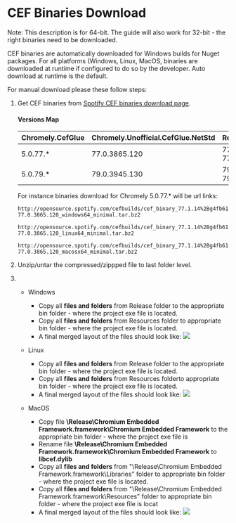 # CEF Binaries Download

Note: This description is for 64-bit. The guide will also work for 32-bit - the right binaries need to be downloaded.

CEF binaries are automatically downloaded for Windows builds for Nuget packages. For all platforms (Windows, Linux, MacOS, binaries are downloaded at runtime if configured to do so by the developer. Auto download at runtime is the default.

For manual download please these follow steps:

1.  Get CEF binaries from [Spotify CEF binaries download page](https://cef-builds.spotifycdn.com/index.html). 

     #### Versions Map 
    | Chromely.CefGlue| Chromely.Unofficial.CefGlue.NetStd | Required CEF Binary |
    | :---         | :---         | :--- |
    | 5.0.77.* | 77.0.3865.120 | 77.1.14%2Bg4fb61d2%2Bchromium-77.0.3865.120 |
    | 5.0.79.* | 79.0.3945.130 | 79.1.36+g90301bd+chromium-79.0.3945.130 |
    
    For instance binaries download for Chromely 5.0.77.* will be url links: 
    ```` 
    http://opensource.spotify.com/cefbuilds/cef_binary_77.1.14%2Bg4fb61d2%2Bchromium-77.0.3865.120_windows64_minimal.tar.bz2

    http://opensource.spotify.com/cefbuilds/cef_binary_77.1.14%2Bg4fb61d2%2Bchromium-77.0.3865.120_linux64_minimal.tar.bz2

    http://opensource.spotify.com/cefbuilds/cef_binary_77.1.14%2Bg4fb61d2%2Bchromium-77.0.3865.120_macosx64_minimal.tar.bz2
     ````

2. Unzip/untar the compressed/zippped file to last folder level.

3. - Windows
        - Copy all **files and folders** from Release folder to the appropriate bin folder - where the project exe file is 
                located.
        - Copy all **files and folders** from Resources folder to appropriate bin folder - where the project exe file is located.
        - A final merged layout of the files should look like:
           ![](https://github.com/mattkol/Chromely/blob/master/Screenshots/win_cef_binaries.png)

    - Linux
        - Copy all **files and folders** from Release folder to the appropriate bin folder - where the project exe file is 
                located.
        - Copy all **files and folders** from Resources folderto appropriate bin folder - where the project exe file is located.
        - A final merged layout of the files should look like:
           ![](https://github.com/mattkol/Chromely/blob/master/Screenshots/linux_cef_binaries.png)


    - MacOS
        - Copy file **\Release\Chromium Embedded Framework.framework\Chromium Embedded Framework** to the appropriate bin folder - where the project exe file is 
        - Rename file **\Release\Chromium Embedded Framework.framework\Chromium Embedded Framework** to **libcef.dylib** 
        - Copy all **files and folders** from "\Release\Chromium Embedded Framework.framework\Libraries" folder to appropriate bin folder - where the project exe file is located.
        - Copy all **files and folders** from "\Release\Chromium Embedded Framework.framework\Resources" folder to appropriate bin folder - where the project exe file is locat
        - A final merged layout of the files should look like:
           ![](https://github.com/mattkol/Chromely/blob/master/Screenshots/macos_cef_binaries.png)
